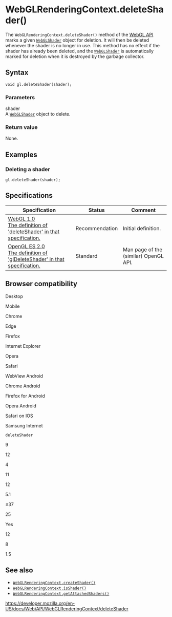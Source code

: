 WebGLRenderingContext.deleteShader()
====================================

The `WebGLRenderingContext.deleteShader()` method of the [WebGL API](../webgl_api) marks a given [`WebGLShader`](../webglshader) object for deletion. It will then be deleted whenever the shader is no longer in use. This method has no effect if the shader has already been deleted, and the [`WebGLShader`](../webglshader) is automatically marked for deletion when it is destroyed by the garbage collector.

Syntax
------

    void gl.deleteShader(shader);

### Parameters

shader  
A [`WebGLShader`](../webglshader) object to delete.

### Return value

None.

Examples
--------

### Deleting a shader

    gl.deleteShader(shader);

Specifications
--------------

<table><thead><tr class="header"><th>Specification</th><th>Status</th><th>Comment</th></tr></thead><tbody><tr class="odd"><td><a href="https://www.khronos.org/registry/webgl/specs/latest/1.0/#5.14.9">WebGL 1.0<br />
<span class="small">The definition of 'deleteShader' in that specification.</span></a></td><td><span class="spec-rec">Recommendation</span></td><td>Initial definition.</td></tr><tr class="even"><td><a href="https://www.khronos.org/opengles/sdk/docs/man/xhtml/glDeleteShader.xml">OpenGL ES 2.0<br />
<span class="small">The definition of 'glDeleteShader' in that specification.</span></a></td><td><span class="spec-standard">Standard</span></td><td>Man page of the (similar) OpenGL API.</td></tr></tbody></table>

Browser compatibility
---------------------

Desktop

Mobile

Chrome

Edge

Firefox

Internet Explorer

Opera

Safari

WebView Android

Chrome Android

Firefox for Android

Opera Android

Safari on IOS

Samsung Internet

`deleteShader`

9

12

4

11

12

5.1

≤37

25

Yes

12

8

1.5

See also
--------

-   [`WebGLRenderingContext.createShader()`](createshader)
-   [`WebGLRenderingContext.isShader()`](isshader)
-   [`WebGLRenderingContext.getAttachedShaders()`](getattachedshaders)

<a href="https://developer.mozilla.org/en-US/docs/Web/API/WebGLRenderingContext/deleteShader" class="_attribution-link">https://developer.mozilla.org/en-US/docs/Web/API/WebGLRenderingContext/deleteShader</a>
